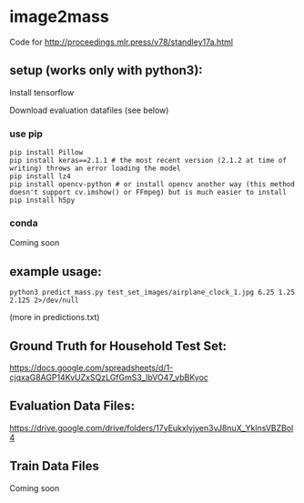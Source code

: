 # image2mass

Code for http://proceedings.mlr.press/v78/standley17a.html

## setup (works only with python3):
Install tensorflow

Download evaluation datafiles (see below)

### use pip
```
pip install Pillow
pip install keras==2.1.1 # the most recent version (2.1.2 at time of writing) throws an error loading the model
pip install lz4
pip install opencv-python # or install opencv another way (this method doesn't support cv.imshow() or FFmpeg) but is much easier to install
pip install h5py
```
### conda
Coming soon


## example usage:
```
python3 predict_mass.py test_set_images/airplane_clock_1.jpg 6.25 1.25 2.125 2>/dev/null
```
(more in predictions.txt)

## Ground Truth for Household Test Set:

https://docs.google.com/spreadsheets/d/1-cjqxaG8AGP14KvUZxSQzLGfGmS3_IbVO47_vbBKyoc

## Evaluation Data Files:

https://drive.google.com/drive/folders/17yEukxIyjyen3vJ8nuX_YklnsVBZBol4

## Train Data Files

Coming soon
